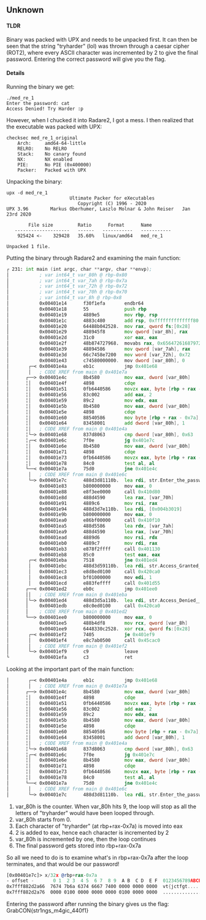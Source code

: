## Unknown

#### TLDR
Binary was packed with UPX and needs to be unpacked first. It can then be seen that the string "tryharder" (lol) was thrown through a caesar cipher (ROT2), where every ASCII character was incremented by 2 to give the final password. Entering the correct password will give you the flag. 

#### Details
Running the binary we get: 
```
./med_re_1
Enter the password: cat 
Access Denied! Try Harder :p
```
However, when I chucked it into Radare2, I got a mess. I then realized that the executable was packed with UPX:
```
checksec med_re_1_original 
    Arch:     amd64-64-little
    RELRO:    No RELRO
    Stack:    No canary found
    NX:       NX enabled
    PIE:      No PIE (0x400000)
    Packer:   Packed with UPX
```
Unpacking the binary: 
```
upx -d med_re_1
                       Ultimate Packer for eXecutables
                          Copyright (C) 1996 - 2020
UPX 3.96        Markus Oberhumer, Laszlo Molnar & John Reiser   Jan 23rd 2020

        File size         Ratio      Format      Name
   --------------------   ------   -----------   -----------
    925424 <-    329428   35.60%   linux/amd64   med_re_1

Unpacked 1 file.
```
Putting the binary through Radare2 and examining the main function: 
```asm
┌ 231: int main (int argc, char **argv, char **envp);
│           ; var int64_t var_80h @ rbp-0x80
│           ; var int64_t var_7ah @ rbp-0x7a
│           ; var int64_t var_72h @ rbp-0x72
│           ; var int64_t var_70h @ rbp-0x70
│           ; var int64_t var_8h @ rbp-0x8
│           0x00401e14      f30f1efa       endbr64
│           0x00401e18      55             push rbp
│           0x00401e19      4889e5         mov rbp, rsp
│           0x00401e1c      4883c480       add rsp, 0xffffffffffffff80
│           0x00401e20      64488b042528.  mov rax, qword fs:[0x28]
│           0x00401e29      488945f8       mov qword [var_8h], rax
│           0x00401e2d      31c0           xor eax, eax
│           0x00401e2f      48b874727968.  movabs rax, 0x6564726168797274 ; 'tryharde'
│           0x00401e39      48894586       mov qword [var_7ah], rax
│           0x00401e3d      66c7458e7200   mov word [var_72h], 0x72    ; 'r' ; 114
│           0x00401e43      c74580000000.  mov dword [var_80h], 0
│       ┌─< 0x00401e4a      eb1c           jmp 0x401e68
│       │   ; CODE XREF from main @ 0x401e7a
│      ┌──> 0x00401e4c      8b4580         mov eax, dword [var_80h]
│      ╎│   0x00401e4f      4898           cdqe
│      ╎│   0x00401e51      0fb6440586     movzx eax, byte [rbp + rax - 0x7a]
│      ╎│   0x00401e56      83c002         add eax, 2
│      ╎│   0x00401e59      89c2           mov edx, eax
│      ╎│   0x00401e5b      8b4580         mov eax, dword [var_80h]
│      ╎│   0x00401e5e      4898           cdqe
│      ╎│   0x00401e60      88540586       mov byte [rbp + rax - 0x7a], dl
│      ╎│   0x00401e64      83458001       add dword [var_80h], 1
│      ╎│   ; CODE XREF from main @ 0x401e4a
│      ╎└─> 0x00401e68      837d8063       cmp dword [var_80h], 0x63
│      ╎┌─< 0x00401e6c      7f0e           jg 0x401e7c
│      ╎│   0x00401e6e      8b4580         mov eax, dword [var_80h]
│      ╎│   0x00401e71      4898           cdqe
│      ╎│   0x00401e73      0fb6440586     movzx eax, byte [rbp + rax - 0x7a]
│      ╎│   0x00401e78      84c0           test al, al
│      └──< 0x00401e7a      75d0           jne 0x401e4c
│       │   ; CODE XREF from main @ 0x401e6c
│       └─> 0x00401e7c      488d3d81110b.  lea rdi, str.Enter_the_password:_ ; 0x4b3004 ; "Enter the password: "
│           0x00401e83      b800000000     mov eax, 0
│           0x00401e88      e8f3ee0000     call 0x410d80
│           0x00401e8d      488d4590       lea rax, [var_70h]
│           0x00401e91      4889c6         mov rsi, rax
│           0x00401e94      488d3d7e110b.  lea rdi, [0x004b3019]       ; "%s"
│           0x00401e9b      b800000000     mov eax, 0
│           0x00401ea0      e86bf00000     call 0x410f10
│           0x00401ea5      488d5586       lea rdx, [var_7ah]
│           0x00401ea9      488d4590       lea rax, [var_70h]
│           0x00401ead      4889d6         mov rsi, rdx
│           0x00401eb0      4889c7         mov rdi, rax
│           0x00401eb3      e878f2ffff     call 0x401130
│           0x00401eb8      85c0           test eax, eax
│       ┌─< 0x00401eba      7518           jne 0x401ed4
│       │   0x00401ebc      488d3d59110b.  lea rdi, str.Access_Granted__Kudos_:D ; 0x4b301c ; "Access Granted! Kudos :D"
│       │   0x00401ec3      e8d8ed0100     call 0x420ca0
│       │   0x00401ec8      bf01000000     mov edi, 1
│       │   0x00401ecd      e883feffff     call 0x401d55
│      ┌──< 0x00401ed2      eb0c           jmp 0x401ee0
│      ││   ; CODE XREF from main @ 0x401eba
│      │└─> 0x00401ed4      488d3d5a110b.  lea rdi, str.Access_Denied__Try_Harder_:p ; 0x4b3035 ; "Access Denied! Try Harder :p"
│      │    0x00401edb      e8c0ed0100     call 0x420ca0
│      │    ; CODE XREF from main @ 0x401ed2
│      └──> 0x00401ee0      b800000000     mov eax, 0
│           0x00401ee5      488b4df8       mov rcx, qword [var_8h]
│           0x00401ee9      6448330c2528.  xor rcx, qword fs:[0x28]
│       ┌─< 0x00401ef2      7405           je 0x401ef9
│       │   0x00401ef4      e8c7ab0500     call 0x45cac0
│       │   ; CODE XREF from main @ 0x401ef2
│       └─> 0x00401ef9      c9             leave
└           0x00401efa      c3             ret
```
Looking at the important part of the main function: 
```asm
│       ┌─< 0x00401e4a      eb1c           jmp 0x401e68
│       │   ; CODE XREF from main @ 0x401e7a
│      ┌──> 0x00401e4c      8b4580         mov eax, dword [var_80h]
│      ╎│   0x00401e4f      4898           cdqe
│      ╎│   0x00401e51      0fb6440586     movzx eax, byte [rbp + rax - 0x7a]
│      ╎│   0x00401e56      83c002         add eax, 2
│      ╎│   0x00401e59      89c2           mov edx, eax
│      ╎│   0x00401e5b      8b4580         mov eax, dword [var_80h]
│      ╎│   0x00401e5e      4898           cdqe
│      ╎│   0x00401e60      88540586       mov byte [rbp + rax - 0x7a], dl
│      ╎│   0x00401e64      83458001       add dword [var_80h], 1
│      ╎│   ; CODE XREF from main @ 0x401e4a
│      ╎└─> 0x00401e68      837d8063       cmp dword [var_80h], 0x63
│      ╎┌─< 0x00401e6c      7f0e           jg 0x401e7c
│      ╎│   0x00401e6e      8b4580         mov eax, dword [var_80h]
│      ╎│   0x00401e71      4898           cdqe
│      ╎│   0x00401e73      0fb6440586     movzx eax, byte [rbp + rax - 0x7a]
│      ╎│   0x00401e78      84c0           test al, al
│      └──< 0x00401e7a      75d0           jne 0x401e4c
│       │   ; CODE XREF from main @ 0x401e6c
│       └─> 0x00401e7c      488d3d81110b.  lea rdi, str.Enter_the_password:_ ; 0x4b3004 ; "Enter the password: "
```
1. var_80h is the counter. When var_80h hits 9, the loop will stop as all the letters of "tryharder" would have been looped through. 
2. var_80h starts from 0. 
3. Each character of "tryharder" (at rbp+rax-0x7a) is moved into eax
4. 2 is added to eax, hence each character is incremented by 2
5. var_80h is incremented by one, then the loop continues
6. The final password gets stored into rbp+rax-0x7a

So all we need to do is to examine what's in rbp+rax-0x7a after the loop terminates, and that would be our password! 
```asm
[0x00401e7c]> x/32x @rbp+rax-0x7a
- offset -       0 1  2 3  4 5  6 7  8 9  A B  C D  E F  0123456789ABCDEF
0x7fff882d2a66  7674 7b6a 6374 6667 7400 0000 0000 0000  vt{jctfgt.......
0x7fff882d2a76  0000 0100 0000 0000 0000 0100 0000 0000  ................
```
Entering the password after running the binary gives us the flag: GrabCON{str1ngs_m4gic_440f1}
